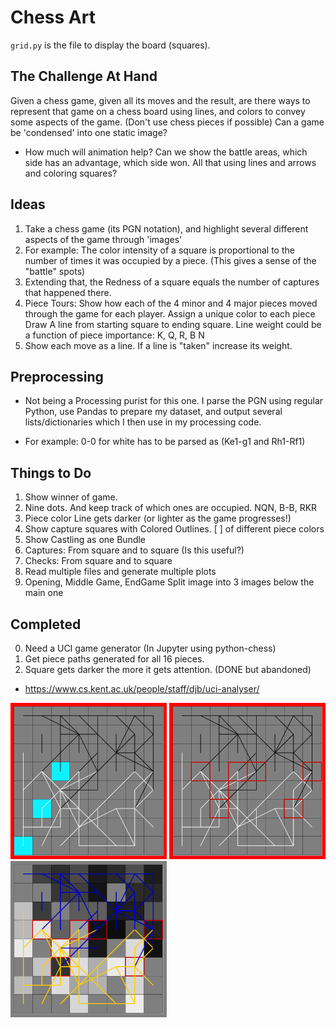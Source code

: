 # Chess Art

`grid.py` is the file to display the board (squares).


## The Challenge At Hand

Given a chess game, given all its moves and the result, are there ways to represent that game on a chess board using lines, and colors
to convey some aspects of the game. (Don't use chess pieces if possible)
Can a game be 'condensed' into one static image?
- How much will animation help?
Can we show the battle areas, which side has an advantage, which side won. All that using lines and arrows and coloring squares?

## Ideas

1. Take a chess game (its PGN notation), and highlight several different aspects of the game through 'images'
2. For example: The color intensity of a square is proportional to the number of times it was occupied by a piece.
(This gives a sense of the "battle" spots)
4. Extending that, the Redness of a square equals the number of captures that happened there.
3. Piece Tours: Show how each of the 4 minor and 4 major pieces moved through the game for each player.
    Assign a unique color to each piece
    Draw A line from starting square to ending square.
    Line weight could be a function of piece importance: K, Q, R, B N
5. Show each move as a line. If a line is "taken" increase its weight.


## Preprocessing

* Not being a Processing purist for this one. I parse the PGN using regular Python, use Pandas to prepare my dataset,
and output several lists/dictionaries which I then use in my processing code.

* For example: 0-0 for white has to be parsed as (Ke1-g1 and Rh1-Rf1)

## Things to Do

1. Show winner of game.
4. Nine dots. And keep track of which ones are occupied. NQN, B-B, RKR
5. Piece color Line gets darker (or lighter as the game progresses!)
3. Show capture squares with Colored Outlines. [ ] of different piece colors
4. Show Castling as one Bundle
2. Captures: From square and to square (Is this useful?)
3. Checks: From square and to square
5. Read multiple files and generate multiple plots
6. Opening, Middle Game, EndGame Split image into 3 images below the main one

## Completed
0. Need a UCI game generator (In Jupyter using python-chess)
1. Get piece paths generated for all 16 pieces.
6. Square gets darker the more it gets attention. (DONE but abandoned)


* https://www.cs.kent.ac.uk/people/staff/djb/uci-analyser/




<img src="images/ver1.png" width="250">

<img src="images/ver2_captures.png" width="250">

<img src="images/ver3_timecolor.png" width="250">


